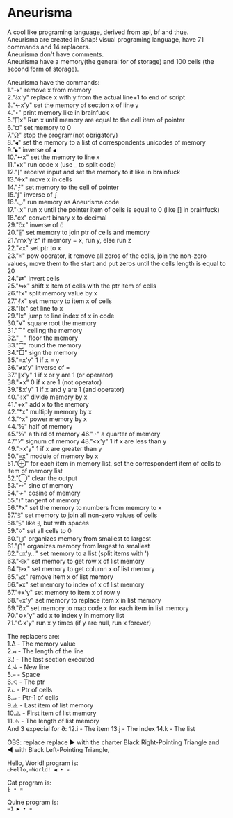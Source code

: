 # Aneurisma
A cool like programing language, derived from apl, bf and thue. <br>
Aneurisma are created in Snap! visual programing language, have 71 commands and 14 replacers. <br> 
Aneurisma don't have comments. <br>
Aneurisma have a memory(the general for of storage) and 100 cells (the second form of storage). <br>

Aneurisma have the commands: <br>
1."-x" remove x from memory <br>
2."⫰x'y" replace x with y from the actual line+1 to end of script <br>
3."←x'y" set the memory of section x of line y <br>
4."•" print memory like in brainfuck <br>
5."⨅x" Run x until memory are equal to the cell item of pointer <br>
6."¤" set memory to 0 <br>
7."Ω" stop the program(not obrigatory) <br>
8."```◀```" set the memory to a list of correspondents unicodes of memory <br>
9."```▶```" inverse of ```◀``` <br>
10."↢x" set the memory to line x <br>
11."⁕x" run code x (use _ to split code) <br>
12."⁅" receive input and set the memory to it like in brainfuck <br>
13."⨭x" move x in cells <br>
14."⨍" set memory to the cell of pointer <br>
15."ʃ" inverse of ⨍ <br>
16."◡" run memory as Aneurisma code <br>
17."⁖x" run x until the pointer item of cells is equal to 0 (like [] in brainfuck) <br>
18."ċx" convert binary x to decimal <br>
29."ĉx" inverse of ċ <br>
20."⫕" set memory to join ptr of cells and memory <br>
21."⩋x'y'z" if memory = x, run y, else run z <br>
22."⪦x" set ptr to x <br>
23."⩡" pow operator, it remove all zeros of the cells, join the non-zero values, move them to the start and put zeros until the cells length is equal to 20 <br>
24."⇄" invert cells <br>
25."⇋x" shift x item of cells with the ptr item of cells <br>
26."⨡x" split memory value by x <br>
27."⨐x" set memory to item x of cells <br>
28."Ⅱx" set line to x <br>
29."Ⅰx" jump to line index of x in code <br>
30."√" square root the memory <br>
31."⁀" ceiling the memory <br>
32."‿" floor the memory <br>
33."⁐" round the memory <br>
34."□" sign the memory <br>
35."=x'y" 1 if x = y <br>
36."≠x'y" inverse of = <br>
37."∥x'y" 1 if x or y are 1 (or operator) <br>
38."×x" 0 if x are 1 (not operator) <br>
39."&x'y" 1 if x and y are 1 (and operator) <br>
40."÷x" divide memory by x <br>
41."+x" add x to the memory <br>
42."*x" multiply memory by x <br>
43."^x" power memory by x <br>
44."½" half of memory <br>
45."⅓" a third of memory
46."◔" a quarter of memory <br>
47."⅟" signum of memory
48."<x'y" 1 if x are less than y <br>
49.">x'y" 1 if x are greater than y <br>
50."≡x" module of memory by x <br>
51."⊕" for each item in memory list, set the correspondent item of cells to item of memory list <br>
52."◯" clear the output <br>
53."∾" sine of memory <br>
54."≁" cosine of memory <br>
55."≀" tangent of memory <br>
56."†x" set the memory to numbers from memory to x <br>
57."⫖" set memory to join all non-zero values of cells <br>
58."⫓" like ⫖, but with spaces <br>
59."⩒" set all cells to 0 <br>
60."⋃" organizes memory from smallest to largest <br>
61."⋂" organizes memory from largest to smallest <br>
62."⫏x'y..." set memory to a list (split items with ') <br>
63."⩤x" set memory to get row x of list memory <br>
64."⩥x" set memory to get column x of list memory <br>
65."⨲x" remove item x of list memory <br>
66."⪫x" set memory to index of x of list memory <br>
67."⩨x'y" set memory to item x of row y <br>
68."⨪x'y" set memory to replace item x in list memory <br>
69."∂x" set memory to map code x for each item in list memory <br>
70."≎x'y" add x to index y in memory list <br>
71."↻x'y" run x y times (if y are null, run x forever) <br>

The replacers are: <br>
1.Δ  - The memory value <br>
2.⩹  - The length of the line <br>
3.⁞  - The last section executed <br>
4.↓  - New line <br>
5.–  - Space <br>
6.⨞  - The ptr <br>
7.⨽  - Ptr of cells <br>
8.⨼  - Ptr-1 of cells <br>
9.⨹  - Last item of list memory <br>
10.⨹ - First item of list memory <br>
11.⨻ - The length of list memory <br>
And 3 expecial for ∂:
12.i - The item
13.j - The index
14.k - The list

OBS: replace replace ▶ with the charter Black Right-Pointing Triangle and ◀ with Black Left-Pointing Triangle, <br>

Hello, World! program is: <br>
 ```⫏Hello,–World! ◀ • ¤```

Cat program is: <br>
 ```⁅ • ¤```

Quine program is: <br>
 ```↢1 ▶ • ¤```
